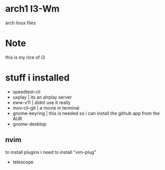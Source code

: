# arch1 I3-Wm
arch linux files 


# Note
this is my rice of i3

# stuff i installed 
- speedtest-cli
- uxplay | its an airplay server
- eww-x11 | didnt use it really
- mov-cli-git | a movie in terminal
- gnome-keyring | this is needed so i can install the github app from the AUR
- gnome-desktop


## nvim 
to install plugins i need to install "vim-plug"
- telescope


